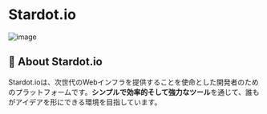 # **Stardot.io**
![image](https://raw.githubusercontent.com/Stardot-io/.github/refs/heads/main/profile/header_git.png)<br>

## 🌌 **About Stardot.io**  
Stardot.ioは、次世代のWebインフラを提供することを使命とした開発者のためのプラットフォームです。**シンプルで効率的そして強力なツール**を通じて、誰もがアイデアを形にできる環境を目指しています。
